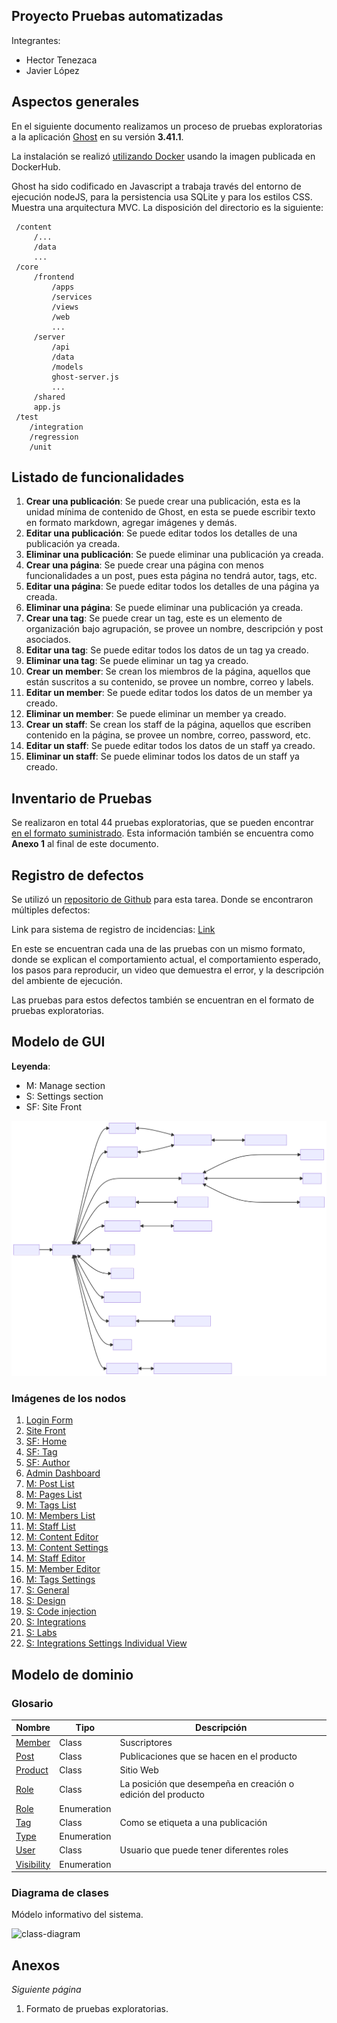 ## Proyecto Pruebas automatizadas

Integrantes:
  - Hector Tenezaca
  - Javier López

## Aspectos generales

En el siguiente documento realizamos un proceso de pruebas exploratorias a la aplicación [Ghost](https://github.com/TryGhost/Ghost) en su versión **3.41.1**.

La instalación se realizó [utilizando Docker](https://github.com/muniter/TSDC_GHOST/blob/master/build/docker-compose.yaml) usando la imagen publicada en DockerHub.

Ghost ha sido codificado en Javascript a trabaja través del entorno de ejecución nodeJS, para la persistencia usa SQLite y para los estilos CSS. Muestra una arquitectura MVC. La disposición del directorio es la siguiente:

```
 /content
     /...
     /data
     ...
 /core
     /frontend
         /apps
         /services
         /views
         /web
         ...
     /server
         /api
         /data
         /models
         ghost-server.js
         ...
     /shared
     app.js
 /test
    /integration
    /regression
    /unit
```

## Listado de funcionalidades

1. **Crear una publicación**: Se puede crear una publicación, esta es la unidad mínima de contenido de Ghost, en esta se puede escribir texto en formato markdown, agregar imágenes y demás.
2. **Editar una publicación**: Se puede editar todos los detalles de una publicación ya creada.
3. **Eliminar una publicación**: Se puede eliminar una publicación ya creada.
4. **Crear una página**: Se puede crear una página con menos funcionalidades a un post, pues esta página no tendrá autor, tags, etc.
5. **Editar una página**: Se puede editar todos los detalles de una página ya creada.
6. **Eliminar una página**: Se puede eliminar una publicación ya creada.
7. **Crear una tag**: Se puede crear un tag, este es un elemento de organización bajo agrupación, se provee un nombre, descripción y post asociados.
8. **Editar una tag**: Se puede editar todos los datos de un tag ya creado.
9. **Eliminar una tag**: Se puede eliminar un tag ya creado.
10. **Crear un member**: Se crean los miembros de la página, aquellos que están suscritos a su contenido, se provee un nombre, correo y labels.
11. **Editar un member**: Se puede editar todos los datos de un member ya creado.
12. **Eliminar un member**: Se puede eliminar un member ya creado.
13. **Crear un staff**: Se crean los staff de la página, aquellos que escriben contenido en la página, se provee un nombre, correo, password, etc.
14. **Editar un staff**: Se puede editar todos los datos de un staff ya creado.
15. **Eliminar un staff**: Se puede eliminar todos los datos de un staff ya creado.

<div style="page-break-after: always"></div>

## Inventario de Pruebas

Se realizaron en total 44 pruebas exploratorias, que se pueden encontrar [en el formato suministrado](https://docs.google.com/spreadsheets/d/1PjMKYqfaZKyQ-eG3yl1oze4ZOU-kfDWR2E8D86GBfUk/edit?usp=sharing). Esta información también se encuentra como **Anexo 1** al final de este documento.

## Registro de defectos

Se utilizó un [repositorio de Github](https://github.com/muniter/TSDC_GHOST/issues) para esta tarea. Donde se encontraron múltiples defectos:

Link para sistema de registro de incidencias: [Link](https://github.com/muniter/TSDC_GHOST/issues)

En este se encuentran cada una de las pruebas con un mismo formato, donde se explican el comportamiento actual, el comportamiento esperado, los pasos para reproducir, un video que demuestra el error, y la descripción del ambiente de ejecución.

Las pruebas para estos defectos también se encuentran en el formato de pruebas exploratorias.

<div style="page-break-after: always"></div>

## Modelo de GUI

**Leyenda**:
  * M: Manage section
  * S: Settings section
  * SF: Site Front

![diagram](./assets/diagram.svg)

<div style="page-break-after: always"></div>

### Imágenes de los nodos

1. [Login Form](https://github.com/muniter/TSDC_GHOST/blob/master/assets/Login%20Form.png)
1. [Site Front](https://github.com/muniter/TSDC_GHOST/blob/master/assets/Site%20Front.png)
1. [SF: Home](https://github.com/muniter/TSDC_GHOST/blob/master/assets/SF%3A%20Home.png)
1. [SF: Tag](https://github.com/muniter/TSDC_GHOST/blob/master/assets/SF%3A%20Tag.png)
1. [SF: Author](https://github.com/muniter/TSDC_GHOST/blob/master/assets/SF%3A%20Author.png)
1. [Admin Dashboard](https://github.com/muniter/TSDC_GHOST/blob/master/assets/Admin%20Dashboard.png)
1. [M: Post List](https://github.com/muniter/TSDC_GHOST/blob/master/assets/M%3A%20Post%20List.png)
1. [M: Pages List](https://github.com/muniter/TSDC_GHOST/blob/master/assets/M%3A%20Pages%20List.png)
1. [M: Tags List](https://github.com/muniter/TSDC_GHOST/blob/master/assets/M%3A%20Tags%20List.png)
1. [M: Members List](https://github.com/muniter/TSDC_GHOST/blob/master/assets/M%3A%20Members%20List.png)
1. [M: Staff List](https://github.com/muniter/TSDC_GHOST/blob/master/assets/M%3A%20Staff%20List.png)
1. [M: Content Editor](https://github.com/muniter/TSDC_GHOST/blob/master/assets/M%3A%20Content%20Editor.png)
1. [M: Content Settings](https://github.com/muniter/TSDC_GHOST/blob/master/assets/M%3A%20Content%20Settings.png)
1. [M: Staff Editor](https://github.com/muniter/TSDC_GHOST/blob/master/assets/M%3A%20Staff%20Editor.png)
1. [M: Member Editor](https://github.com/muniter/TSDC_GHOST/blob/master/assets/M%3A%20Member%20Editor.png)
1. [M: Tags Settings](https://github.com/muniter/TSDC_GHOST/blob/master/assets/M%3A%20Tags%20Settings.png)
1. [S: General](https://github.com/muniter/TSDC_GHOST/blob/master/assets/S%3A%20General.png)
1. [S: Design](https://github.com/muniter/TSDC_GHOST/blob/master/assets/S%3A%20Design.png)
1. [S: Code injection](https://github.com/muniter/TSDC_GHOST/blob/master/assets/S%3A%20Code%20injection.png)
1. [S: Integrations](https://github.com/muniter/TSDC_GHOST/blob/master/assets/S%3A%20Integrations.png)
1. [S: Labs](https://github.com/muniter/TSDC_GHOST/blob/master/assets/S%3A%20Labs.png)
1. [S: Integrations Settings Individual View](https://github.com/muniter/TSDC_GHOST/blob/master/assets/S%3A%20Integrations%20Settings%20Individual%20View.png)

<div style="page-break-after: always"></div>

## Modelo de dominio

### Glosario

| Nombre                                                                                                           | Tipo        | Descripción                                                  |
| ---------------------------------------------------------------------------------------------------------------- | ----------- | ------------------------------------------------------------ |
| [Member](https://app.genmymodel.com/api/dictionary/projects/_w-AGELHSEeyVi7WGkDHboQ/_ycdxYJQAEDqrStFtVYmCyw)     | Class       | Suscriptores                                                 |
| [Post](https://app.genmymodel.com/api/dictionary/projects/_w-AGELHSEeyVi7WGkDHboQ/_ycYR0JQAEDqrStFtVYmCyw)       | Class       | Publicaciones que se hacen en el producto                    |
| [Product](https://app.genmymodel.com/api/dictionary/projects/_w-AGELHSEeyVi7WGkDHboQ/_yce_gZQAEDqrStFtVYmCyw)    | Class       | Sitio Web                                                    |
| [Role](https://app.genmymodel.com/api/dictionary/projects/_w-AGELHSEeyVi7WGkDHboQ/_ycOg0JQAEDqrStFtVYmCyw)       | Class       | La posición que desempeña en creación o edición del producto |
| [Role](https://app.genmymodel.com/api/dictionary/projects/_w-AGELHSEeyVi7WGkDHboQ/_ycSLMJQAEDqrStFtVYmCyw)       | Enumeration |                                                              |
| [Tag](https://app.genmymodel.com/api/dictionary/projects/_w-AGELHSEeyVi7WGkDHboQ/_ycbVIJQAEDqrStFtVYmCyw)        | Class       | Como se etiqueta a una publicación                           |
| [Type](https://app.genmymodel.com/api/dictionary/projects/_w-AGELHSEeyVi7WGkDHboQ/_yccjQpQAEDqrStFtVYmCyw)       | Enumeration |                                                              |
| [User](https://app.genmymodel.com/api/dictionary/projects/_w-AGELHSEeyVi7WGkDHboQ/_ycUncZQAEDqrStFtVYmCyw)       | Class       | Usuario que puede tener diferentes roles                     |
| [Visibility](https://app.genmymodel.com/api/dictionary/projects/_w-AGELHSEeyVi7WGkDHboQ/_ycUAYZQAEDqrStFtVYmCyw) | Enumeration |

<div style="page-break-after: always"></div>

### Diagrama de clases

Módelo informativo del sistema.

![class-diagram](https://user-images.githubusercontent.com/98656582/161302247-a96ff079-8aca-4526-b1f5-3b4680b5ac61.svg)

<div style="page-break-after: always"></div>

## Anexos

*Siguiente página*

1. Formato de pruebas exploratorias.
